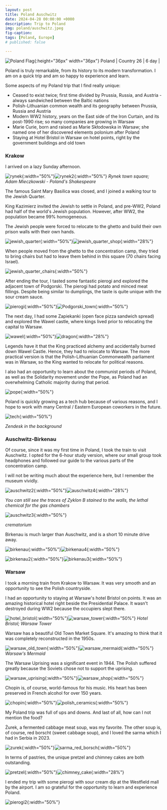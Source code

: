 ```yaml
---
layout: post
title: Poland Auschwitz
date: 2024-04-28 00:00:00 +0000
description: Trip to Poland
img: poland/auschwitz.jpeg 
fig-caption:
tags: [Poland, Europe] 
# published: false

---
```


![Poland Flag]({{site.baseurl}}/assets/img/flags/4x3/pl.svg){:height="36px" width="36px"} Poland \| Country 26 \| 6 day \|

Poland is truly remarkable, from its history to its modern transformation. I am on a quick trip and am so happy to experience and learn.

Some aspects of my Poland trip that I find really unique:
* Ceased to exist twice; first time divided by Prussia, Russia, and Austria - always sandwiched between the Baltic nations
* Polish-Lithuanian common wealth and its geography between Prussia, Russia and Austria
* Modern WW2 history, years on the East side of the Iron Curtain, and its post-1990 rise; so many companies are growing in Warsaw
* Marie Curie, born and raised as Marie Skłodowska in Warsaw; she named one of her discovered elements polonium after Poland
* Staying at Hotel Bristol in Warsaw on hotel points, right by the government buildings and old town

### Krakow

I arrived on a lazy Sunday afternoon. 

![rynek]({{site.baseurl}}/assets/img/poland/rynek_square.jpeg){:width="50%"}![rynek2]({{site.baseurl}}/assets/img/poland/rynek2.jpeg){:width="50%"}
*Rynek town square; Adam Mieczkowski - Poland's Shakespeare* 

The famous Saint Mary Basilica was closed, and I joined a walking tour to the Jewish Quarter. 

King Kazimierz invited the Jewish to settle in Poland, and pre-WW2, Poland had half of the world's Jewish population. However, after WW2, the population became 99% homogeneous.

The Jewish people were forced to relocate to the ghetto and build their own prison walls with their own hands.

![jewish_quarter]({{site.baseurl}}/assets/img/poland/jewish_quarter.jpeg){:width="50%"}![jewish_quarter_shop]({{site.baseurl}}/assets/img/poland/jewish_quarter_shop.jpeg){:width="28%"}

When people moved from the ghetto to the concentration camp, they tried to bring chairs but had to leave them behind in this square (70 chairs facing Israel).

![jewish_quarter_chairs]({{site.baseurl}}/assets/img/poland/jewish_quarter_chairs.jpeg){:width="50%"}

After ending the tour, I tasted some fantastic pierogi and explored the adjacent town of Podgorski. The pierogi had potato and minced meat fillings. Despite being similar to dumplings, the taste is quite unique with the sour cream sauce. 

![pierogi]({{site.baseurl}}/assets/img/poland/pierogi.jpeg){:width="50%"}![Podgorski_town]({{site.baseurl}}/assets/img/poland/Podgorski_town.jpeg){:width="50%"}

The next day, I had some Zapiekanki (open face pizza sandwich spread) and explored the Wawel castle, where kings lived prior to relocating the capital to Warsaw. 

![wawel]({{site.baseurl}}/assets/img/poland/wawel.jpeg){:width="50%"}![dragon]({{site.baseurl}}/assets/img/poland/dragon.jpeg){:width="28%"}

Legends have it that the King practiced alchemy and accidentally burned down Wawel Castle. Hence, they had to relocate to Warsaw. The more practical version is that the Polish-Lithuanian Commonwealth parliament was in Warsaw, so the King wanted to relocate for political reasons.

I also had an opportunity to learn about the communist periods of Poland, as well as the Solidarity movement under the Pope, as Poland had an overwhelming Catholic majority during that period.

![pope]({{site.baseurl}}/assets/img/poland/pope.jpeg){:width="50%"}

Poland is quickly growing as a tech hub because of various reasons, and I hope to work with many Central / Eastern European coworkers in the future. 

![tech]({{site.baseurl}}/assets/img/poland/tech.jpeg){:width="50%"}

*Zendesk in the background*

### Auschwitz-Birkenau

Of course, since it was my first time in Poland, I took the train to visit Auschwitz. I opted for the 6-hour study version, where our small group took headphones and followed our guide to the various parts of the concentration camp. 

I will not be writing much about the experience here, but I remember the museum vividly.

![auschwitz2]({{site.baseurl}}/assets/img/poland/auschwitz2.jpeg){:width="50%"}![auschwitz4]({{site.baseurl}}/assets/img/poland/auschwitz4.jpeg){:width="28%"}

*You can still see the traces of Zyklon B stained to the walls, the lethal chemical for the gas chambers*

![auschwitz3]({{site.baseurl}}/assets/img/poland/auschwitz3.jpeg){:width="50%"}

*crematorium*

Birkenau is much larger than Auschwitz, and is a short 10 minute drive away. 

![birkenau]({{site.baseurl}}/assets/img/poland/birkenau.jpeg){:width="50%"}![birkenau4]({{site.baseurl}}/assets/img/poland/birkenau4.jpeg){:width="50%"}

![birkenau2]({{site.baseurl}}/assets/img/poland/birkenau2.jpeg){:width="50%"}![birkenau3]({{site.baseurl}}/assets/img/poland/birkenau3.jpeg){:width="50%"}

### Warsaw 

I took a morning train from Krakow to Warsaw. It was very smooth and an opportunity to see the Polish countryside. 

I had an opportunity to staying at Warsaw's hotel Bristol on points. It was an amazing historical hotel right beside the Presidential Palace. It wasn't destroyed during WW2 because the occupiers slept there. 

![hotel_bristol]({{site.baseurl}}/assets/img/poland/hotel_bristol.jpeg){:width="50%"}![warsaw_tower]({{site.baseurl}}/assets/img/poland/warsaw_tower.jpeg){:width="50%"}
*Hotel Bristol; Warsaw Tower*

Warsaw has a beautiful Old Town Market Square. It's amazing to think that it was completely reconstructed in the 1950s.

![warsaw_old_town]({{site.baseurl}}/assets/img/poland/warsaw_old_town.jpeg){:width="50%"}![warsaw_mermaid]({{site.baseurl}}/assets/img/poland/warsaw_mermaid.jpeg){:width="50%"}
*Warsaw's Mermaid*

The Warsaw Uprising was a significant event in 1944. The Polish suffered greatly because the Soviets chose not to support the uprising. 

![warsaw_uprising]({{site.baseurl}}/assets/img/poland/warsaw_uprising.jpeg){:width="50%"}![warsaw_shop]({{site.baseurl}}/assets/img/poland/warsaw_shop.jpeg){:width="50%"}

Chopin is, of course, world-famous for his music. His heart has been preserved in French alcohol for over 150 years. 

![chopin]({{site.baseurl}}/assets/img/poland/chopin.jpeg){:width="50%"}![polish_ceramics]({{site.baseurl}}/assets/img/poland/polish_ceramics.jpeg){:width="50%"}

My Poland trip was full of ups and downs. And last of all, how can I not mention the food? 

Żurek, a fermented cabbage meat soup, was my favorite. The other soup is, of course, red borscht (sweet cabbage soup), and I loved the sarma which I had in Serbia in 2023.

![zurek]({{site.baseurl}}/assets/img/poland/zurek.jpeg){:width="50%"}![sarma_red_borsch]({{site.baseurl}}/assets/img/poland/sarma_red_borsch.jpeg){:width="50%"}

In terms of pastries, the unique pretzel and chimney cakes are both outstanding.

![pretzel]({{site.baseurl}}/assets/img/poland/pretzel.jpeg){:width="50%"}![chimney_cake]({{site.baseurl}}/assets/img/poland/chimney_cake.jpeg){:width="28%"}

I ended my trip with some pierogi with sour cream dip at the Westfield mall by the airport. I am so grateful for the opportunity to learn and experience Poland.

![pierogi2]({{site.baseurl}}/assets/img/poland/pierogi2.jpeg){:width="50%"}
